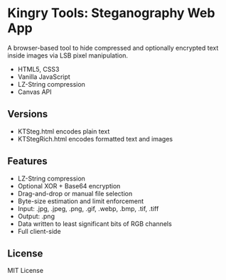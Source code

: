 # Kingry Tools: Steganography Web App

A browser-based tool to hide compressed and optionally encrypted text inside images via LSB pixel manipulation.

- HTML5, CSS3
- Vanilla JavaScript
- LZ-String compression
- Canvas API

## Versions
- KTSteg.html encodes plain text
- KTStegRich.html encodes formatted text and images

## Features

- LZ-String compression
- Optional XOR + Base64 encryption
- Drag-and-drop or manual file selection
- Byte-size estimation and limit enforcement
- Input: .jpg, .jpeg, .png, .gif, .webp, .bmp, .tif, .tiff
- Output: .png
- Data written to least significant bits of RGB channels
- Full client-side

## License

MIT License
